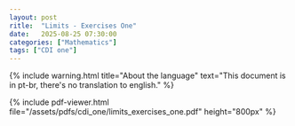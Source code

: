 ```yaml
---
layout: post
ritle:  "Limits - Exercises One"
date:   2025-08-25 07:30:00
categories: ["Mathematics"]
tags: ["CDI one"]
---
```


{% include warning.html 
   title="About the language" 
   text="This document is in pt-br, there's no translation to english." %}
   
{% include pdf-viewer.html file="/assets/pdfs/cdi_one/limits_exercises_one.pdf" height="800px" %}
